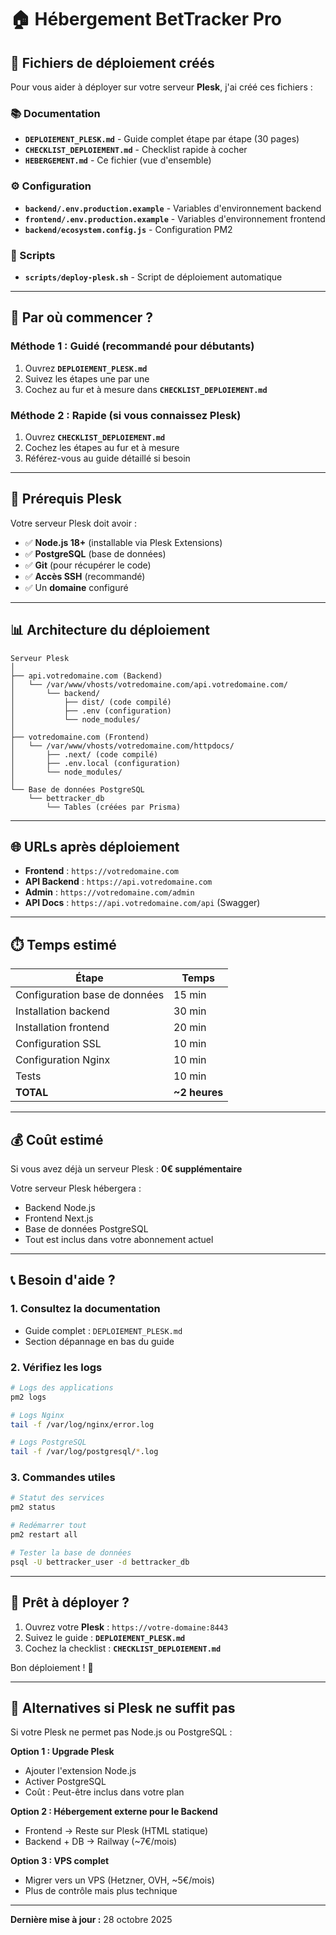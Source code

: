 # 🏠 Hébergement BetTracker Pro

## 📁 Fichiers de déploiement créés

Pour vous aider à déployer sur votre serveur **Plesk**, j'ai créé ces fichiers :

### 📚 Documentation
- **`DEPLOIEMENT_PLESK.md`** - Guide complet étape par étape (30 pages)
- **`CHECKLIST_DEPLOIEMENT.md`** - Checklist rapide à cocher
- **`HEBERGEMENT.md`** - Ce fichier (vue d'ensemble)

### ⚙️ Configuration
- **`backend/.env.production.example`** - Variables d'environnement backend
- **`frontend/.env.production.example`** - Variables d'environnement frontend
- **`backend/ecosystem.config.js`** - Configuration PM2

### 🚀 Scripts
- **`scripts/deploy-plesk.sh`** - Script de déploiement automatique

---

## 🎯 Par où commencer ?

### Méthode 1 : Guidé (recommandé pour débutants)
1. Ouvrez **`DEPLOIEMENT_PLESK.md`**
2. Suivez les étapes une par une
3. Cochez au fur et à mesure dans **`CHECKLIST_DEPLOIEMENT.md`**

### Méthode 2 : Rapide (si vous connaissez Plesk)
1. Ouvrez **`CHECKLIST_DEPLOIEMENT.md`**
2. Cochez les étapes au fur et à mesure
3. Référez-vous au guide détaillé si besoin

---

## 🔧 Prérequis Plesk

Votre serveur Plesk doit avoir :
- ✅ **Node.js 18+** (installable via Plesk Extensions)
- ✅ **PostgreSQL** (base de données)
- ✅ **Git** (pour récupérer le code)
- ✅ **Accès SSH** (recommandé)
- ✅ Un **domaine** configuré

---

## 📊 Architecture du déploiement

```
Serveur Plesk
│
├── api.votredomaine.com (Backend)
│   └── /var/www/vhosts/votredomaine.com/api.votredomaine.com/
│       └── backend/
│           ├── dist/ (code compilé)
│           ├── .env (configuration)
│           └── node_modules/
│
├── votredomaine.com (Frontend)
│   └── /var/www/vhosts/votredomaine.com/httpdocs/
│       ├── .next/ (code compilé)
│       ├── .env.local (configuration)
│       └── node_modules/
│
└── Base de données PostgreSQL
    └── bettracker_db
        └── Tables (créées par Prisma)
```

---

## 🌐 URLs après déploiement

- **Frontend** : `https://votredomaine.com`
- **API Backend** : `https://api.votredomaine.com`
- **Admin** : `https://votredomaine.com/admin`
- **API Docs** : `https://api.votredomaine.com/api` (Swagger)

---

## ⏱️ Temps estimé

| Étape | Temps |
|-------|-------|
| Configuration base de données | 15 min |
| Installation backend | 30 min |
| Installation frontend | 20 min |
| Configuration SSL | 10 min |
| Configuration Nginx | 10 min |
| Tests | 10 min |
| **TOTAL** | **~2 heures** |

---

## 💰 Coût estimé

Si vous avez déjà un serveur Plesk : **0€ supplémentaire**

Votre serveur Plesk hébergera :
- Backend Node.js
- Frontend Next.js
- Base de données PostgreSQL
- Tout est inclus dans votre abonnement actuel

---

## 📞 Besoin d'aide ?

### 1. Consultez la documentation
- Guide complet : `DEPLOIEMENT_PLESK.md`
- Section dépannage en bas du guide

### 2. Vérifiez les logs
```bash
# Logs des applications
pm2 logs

# Logs Nginx
tail -f /var/log/nginx/error.log

# Logs PostgreSQL
tail -f /var/log/postgresql/*.log
```

### 3. Commandes utiles
```bash
# Statut des services
pm2 status

# Redémarrer tout
pm2 restart all

# Tester la base de données
psql -U bettracker_user -d bettracker_db
```

---

## 🚀 Prêt à déployer ?

1. Ouvrez votre **Plesk** : `https://votre-domaine:8443`
2. Suivez le guide : **`DEPLOIEMENT_PLESK.md`**
3. Cochez la checklist : **`CHECKLIST_DEPLOIEMENT.md`**

Bon déploiement ! 🎉

---

## 📌 Alternatives si Plesk ne suffit pas

Si votre Plesk ne permet pas Node.js ou PostgreSQL :

**Option 1 : Upgrade Plesk**
- Ajouter l'extension Node.js
- Activer PostgreSQL
- Coût : Peut-être inclus dans votre plan

**Option 2 : Hébergement externe pour le Backend**
- Frontend → Reste sur Plesk (HTML statique)
- Backend + DB → Railway (~7€/mois)

**Option 3 : VPS complet**
- Migrer vers un VPS (Hetzner, OVH, ~5€/mois)
- Plus de contrôle mais plus technique

---

**Dernière mise à jour :** 28 octobre 2025
